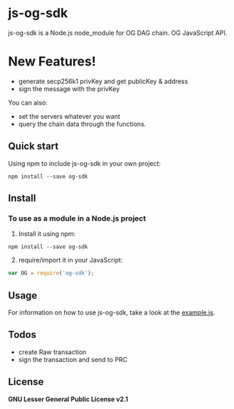 # js-og-sdk

js-og-sdk is a Node.js node_module for OG DAG chain. OG JavaScript API.


# New Features!

  - generate secp256k1 privKey and get publicKey & address
  - sign the message with the privKey


You can also:
  - set the servers whatever you want
  - query the chain data through the functions.

## Quick start
Using npm to include js-og-sdk in your own project:
```shell
npm install --save og-sdk
```

## Install

### To use as a module in a Node.js project
1. Install it using npm:
  ```shell
  npm install --save og-sdk
  ```

2. require/import it in your JavaScript:
  ```js
  var OG = require('og-sdk');
  ```
  
## Usage
For information on how to use js-og-sdk, take a look at the [example.js](https://github.com/annchain/js-og-sdk/blob/master/example.js).

## Todos

 - create Raw transaction
 - sign the transaction and send to PRC

License
----

**GNU Lesser General Public License v2.1**
